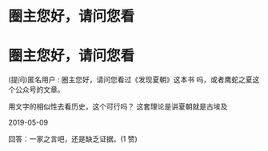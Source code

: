 # 圈主您好，请问您看

# 圈主您好，请问您看

(提问)匿名用户 : 圈主您好，请问您看过《发现夏朝》这本书 吗，或者鹰蛇之夏这个公众号的文章。

用文字的相似性去看历史，这个可行吗？ 这套理论是讲夏朝就是古埃及

2019-05-09

回答：一家之言吧，还是缺乏证据。(1 赞)